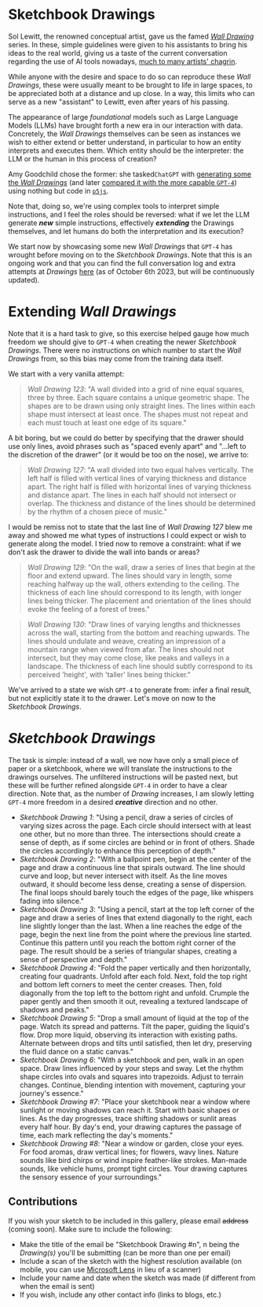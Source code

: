 # Sketchbook Drawings
Sol Lewitt, the renowned conceptual artist, gave us the famed [*Wall Drawing*](https://massmoca.org/sol-lewitt/) series. In these, simple guidelines were given to his assistants to bring his ideas to the real world, giving us a taste of the current conversation regarding the use of AI tools nowadays, [much to many artists' chagrin](https://berlinartweek.de/en/article/a-shortcut-to-acceptance/).

While anyone with the desire and space to do so can reproduce these *Wall Drawings*, these were usually meant to be brought to life in large spaces, to be appreciated both at a distance and up close. In a way, this limits who can serve as a new "assistant" to Lewitt, even after years of his passing. 

The appearance of large *foundational* models such as Large Language Models (LLMs) have brought forth a new era in our interaction with data. Concretely, the *Wall Drawings* themselves can be seen as instances we wish to either extend or better understand, in particular to how an entity interprets and executes them. Which entity should be the interpreter: the LLM or the human in this process of creation?

Amy Goodchild chose the former: she tasked`ChatGPT` with [generating some the *Wall Drawings*](https://www.amygoodchild.com/blog/chatgpt-sol-lewitt-wall-drawings) (and later [compared it with the more capable `GPT-4`](https://www.amygoodchild.com/blog/ai-generations-chatgpt-4-sol-lewitt-wall-drawings)) using nothing but code in [`p5js`](https://p5js.org/). 

Note that, doing so, we're using complex tools to interpret simple instructions, and I feel the roles should be reversed: what if we let the LLM generate ***new*** simple instructions, effectively ***extending*** the Drawings themselves, and let humans do both the interpretation and its execution?

We start now by showcasing some new *Wall Drawings* that `GPT-4` has wrought before moving on to the *Sketchbook Drawings*. Note that this is an ongoing work and that you can find the full conversation log and extra attempts at *Drawings* [here](https://chat.openai.com/share/fdb41e97-ad72-47af-a342-b7ce85ff4b7d) (as of October 6th 2023, but will be continuously updated).

# Extending *Wall Drawings*
Note that it is a hard task to give, so this exercise helped gauge how much freedom we should give to `GPT-4` when creating the newer *Sketchbook Drawings*. There were no instructions on which number to start the *Wall Drawings* from, so this bias may come from the training data itself.

We start with a very vanilla attempt:
> *Wall Drawing 123*: "A wall divided into a grid of nine equal squares, three by three. Each square contains a unique geometric shape. The shapes are to be drawn using only straight lines. The lines within each shape must intersect at least once. The shapes must not repeat and each must touch at least one edge of its square."

A bit boring, but we could do better by specifying that the drawer should use only lines, avoid phrases such as "spaced evenly apart" and "...left to the discretion of the drawer" (or it would be too on the nose), we arrive to:

> *Wall Drawing 127*: "A wall divided into two equal halves vertically. The left half is filled with vertical lines of varying thickness and distance apart. The right half is filled with horizontal lines of varying thickness and distance apart. The lines in each half should not intersect or overlap. The thickness and distance of the lines should be determined by the rhythm of a chosen piece of music."

I would be remiss not to state that the last line of *Wall Drawing 127* blew me away and showed me what types of instructions I could expect or wish to generate along the model. I tried now to remove a constraint: what if we don't ask the drawer to divide the wall into bands or areas?

> *Wall Drawing 129*: "On the wall, draw a series of lines that begin at the floor and extend upward. The lines should vary in length, some reaching halfway up the wall, others extending to the ceiling. The thickness of each line should correspond to its length, with longer lines being thicker. The placement and orientation of the lines should evoke the feeling of a forest of trees."

> *Wall Drawing 130*: "Draw lines of varying lengths and thicknesses across the wall, starting from the bottom and reaching upwards. The lines should undulate and weave, creating an impression of a mountain range when viewed from afar. The lines should not intersect, but they may come close, like peaks and valleys in a landscape. The thickness of each line should subtly correspond to its perceived 'height', with 'taller' lines being thicker."

We've arrived to a state we wish `GPT-4` to generate from: infer a final result, but not explicitly state it to the drawer. Let's move on now to the *Sketchbook Drawings*.

# *Sketchbook Drawings*
The task is simple: instead of a wall, we now have only a small piece of paper or a sketchbook, where we will translate the instructions to the drawings ourselves. The unfiltered instructions will be pasted next, but these will be further refined alongside `GPT-4` in order to have a clear direction. Note that, as the number of *Drawing* increases, I am slowly letting `GPT-4` more freedom in a desired ***creative*** direction and no other.

* *Sketchbook Drawing 1*: "Using a pencil, draw a series of circles of varying sizes across the page. Each circle should intersect with at least one other, but no more than three. The intersections should create a sense of depth, as if some circles are behind or in front of others. Shade the circles accordingly to enhance this perception of depth."
* *Sketchbook Drawing 2*: "With a ballpoint pen, begin at the center of the page and draw a continuous line that spirals outward. The line should curve and loop, but never intersect with itself. As the line moves outward, it should become less dense, creating a sense of dispersion. The final loops should barely touch the edges of the page, like whispers fading into silence."
* *Sketchbook Drawing 3*: "Using a pencil, start at the top left corner of the page and draw a series of lines that extend diagonally to the right, each line slightly longer than the last. When a line reaches the edge of the page, begin the next line from the point where the previous line started. Continue this pattern until you reach the bottom right corner of the page. The result should be a series of triangular shapes, creating a sense of perspective and depth."
* *Sketchbook Drawing 4*: "Fold the paper vertically and then horizontally, creating four quadrants. Unfold after each fold. Next, fold the top right and bottom left corners to meet the center creases. Then, fold diagonally from the top left to the bottom right and unfold. Crumple the paper gently and then smooth it out, revealing a textured landscape of shadows and peaks."
* *Sketchbook Drawing 5*: "Drop a small amount of liquid at the top of the page. Watch its spread and patterns. Tilt the paper, guiding the liquid's flow. Drop more liquid, observing its interaction with existing paths. Alternate between drops and tilts until satisfied, then let dry, preserving the fluid dance on a static canvas."
* *Sketchbook Drawing 6*: "With a sketchbook and pen, walk in an open space. Draw lines influenced by your steps and sway. Let the rhythm shape circles into ovals and squares into trapezoids. Adjust to terrain changes. Continue, blending intention with movement, capturing your journey's essence."
* *Sketchbook Drawing #7*: "Place your sketchbook near a window where sunlight or moving shadows can reach it. Start with basic shapes or lines. As the day progresses, trace shifting shadows or sunlit areas every half hour. By day's end, your drawing captures the passage of time, each mark reflecting the day's moments."
* *Sketchbook Drawing #8*: "Near a window or garden, close your eyes. For food aromas, draw vertical lines; for flowers, wavy lines. Nature sounds like bird chirps or wind inspire feather-like strokes. Man-made sounds, like vehicle hums, prompt tight circles. Your drawing captures the sensory essence of your surroundings."

## Contributions
If you wish your sketch to be included in this gallery, please email ~~address~~ (coming soon). Make sure to include the following:
* Make the title of the email be "Sketchbook Drawing #n", n being the *Drawing(s)* you'll be submitting (can be more than one per email)
* Include a scan of the sketch with the highest resolution available (on mobile, you can use [Microsoft Lens](https://play.google.com/store/apps/details?id=com.microsoft.office.officelens&pcampaignid=web_share) in lieu of a scanner)
* Include your name and date when the sketch was made (if different from when the email is sent)
* If you wish, include any other contact info (links to blogs, etc.)